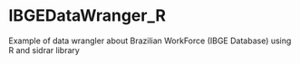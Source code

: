 # IBGEDataWranger_R
Example of data wrangler about Brazilian WorkForce (IBGE Database) using R and sidrar library
